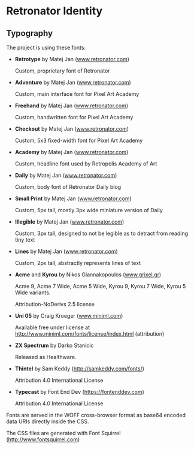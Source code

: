 # Retronator Identity

## Typography

The project is using these fonts:

- **Retrotype** by Matej Jan (www.retronator.com)

  Custom, proprietary font of Retronator

- **Adventure** by Matej Jan (www.retronator.com)

  Custom, main interface font for Pixel Art Academy

- **Freehand** by Matej Jan (www.retronator.com)

  Custom, handwritten font for Pixel Art Academy

- **Checkout** by Matej Jan (www.retronator.com)

  Custom, 5x3 fixed-width font for Pixel Art Academy

- **Academy** by Matej Jan (www.retronator.com)

  Custom, headline font used by Retropolis Academy of Art
  
- **Daily** by Matej Jan (www.retronator.com)

  Custom, body font of Retronator Daily blog

- **Small Print** by Matej Jan (www.retronator.com)

  Custom, 5px tall, mostly 3px wide miniature version of Daily

- **Illegible** by Matej Jan (www.retronator.com)

  Custom, 3px tall, designed to not be legible as to detract from reading tiny text

- **Lines** by Matej Jan (www.retronator.com)

  Custom, 2px tall, abstractly represents lines of text

- **Acme** and **Kyrou** by Nikos Giannakopoulos (www.grixel.gr)

  Acme 9, Acme 7 Wide, Acme 5 Wide, Kyrou 9, Kyrou 7 Wide, Kyrou 5 Wide variants.

  Attribution-NoDerivs 2.5 license

- **Uni 05** by Craig Kroeger (www.miniml.com)

  Available free under license at http://www.miniml.com/fonts/license/index.html (attribution)
  
- **ZX Spectrum** by Darko Stanicic

  Released as Healthware. 
  
- **Thintel** by Sam Keddy (http://samkeddy.com/fonts/)

  Attribution 4.0 International License

- **Typecast** by Font End Dev (https://fontenddev.com)

  Attribution 4.0 International License

Fonts are served in the WOFF cross-browser format as base64 encoded data URIs directly inside the CSS.

The CSS files are generated with Font Squirrel (http://www.fontsquirrel.com)
